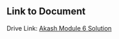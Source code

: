 ## Link to Document  

Drive Link: [Akash Module 6 Solution](https://drive.google.com/file/d/1Ie6kBkbBLH98nr6E7hZvs1SvLeEx6m-1/view?usp=sharing)
